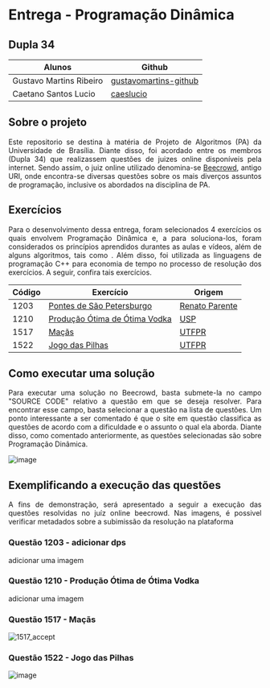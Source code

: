 # Entrega - Programação Dinâmica

## Dupla 34
Alunos | Github | 
------- | -------- |
Gustavo Martins Ribeiro | <a href="https://github.com/gustavomartins-github">gustavomartins-github</a> |
Caetano Santos Lucio | <a href="https://github.com/caeslucio">caeslucio</a>|

## Sobre o projeto
<p align="justify">
  Este repositorio se destina à matéria de Projeto de Algoritmos (PA) da Universidade de Brasília. Diante disso, foi acordado entre os membros (Dupla 34) que realizassem questões de juizes online disponíveis pela internet. Sendo assim, o juiz online utilizado denomina-se <a href="https://www.beecrowd.com.br/judge/pt">Beecrowd</a>, antigo URI, onde encontra-se diversas questões sobre os mais diverços assuntos de programação, inclusive os abordados na disciplina de PA.</p>

## Exercícios
<p align="justify"> Para o desenvolvimento dessa entrega, foram selecionados 4 exercícios os quais envolvem Programação Dinâmica e, a para soluciona-los, foram considerados os princípios aprendidos durantes as aulas e vídeos, além de alguns algoritmos, tais como <a definir>. Além disso, foi utilizada as linguagens de programação C++ para economia de tempo no processo de resolução dos exercícios. A seguir, confira tais exercícios.</p>
 
| Código | Exercício | Origem |
| ------ | ----------- | -------|
| 1203 | <a href="https://www.beecrowd.com.br/judge/pt/problems/view/1203"> Pontes de São Petersburgo </a> | <a href="https://www.beecrowd.com.br/judge/pt/problems/view/1203"> Renato Parente </a> |
| 1210 | <a href="https://www.beecrowd.com.br/judge/pt/problems/view/1210"> Produção Ótima de Ótima Vodka </a> | <a href="https://www5.usp.br/"> USP </a> |
| 1517 | <a href="https://www.beecrowd.com.br/judge/pt/problems/view/1517"> Maçãs </a> | <a href="http://www.utfpr.edu.br/"> UTFPR </a> |
| 1522 | <a href="https://www.beecrowd.com.br/judge/pt/problems/view/1522"> Jogo das Pilhas </a> | <a href="http://www.utfpr.edu.br/"> UTFPR </a> |

## Como executar uma solução
<p align="justify"> Para executar uma solução no Beecrowd, basta submete-la no campo "SOURCE CODE" relativo a questão em que se deseja resolver. Para encontrar esse campo, basta selecionar a questão na lista de questões. Um ponto interessante a ser comentado é que o site em questão classifica as questões de acordo com a dificuldade e o assunto o qual ela aborda. Diante disso, como comentado anteriormente, as questões selecionadas são sobre Programação Dinâmica.</p>

![image](https://user-images.githubusercontent.com/72039007/216788007-41719edb-06b2-462a-96af-08adfad5fcde.png)

## Exemplificando a execução das questões
<p align="justify"> A fins de demonstração, será apresentado a seguir a execução das questões resolvidas no juíz online beecrowd. Nas imagens, é possivel verificar metadados sobre a subimissão da resolução na plataforma</p>

### Questão 1203 - adicionar dps
adicionar uma imagem

### Questão 1210 - Produção Ótima de Ótima Vodka
adicionar uma imagem

### Questão 1517 - Maçãs
![1517_accept](https://user-images.githubusercontent.com/72039007/216787584-8862f452-d0a0-4c53-991b-7af7bf1957df.png)

### Questão 1522 - Jogo das Pilhas
![image](https://user-images.githubusercontent.com/72039007/216787648-488b7eb6-e44e-4676-b1aa-df449c31c418.png)
